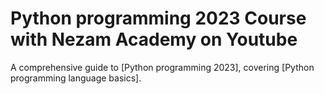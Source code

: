 # Python programming 2023 Course with Nezam Academy on Youtube

A comprehensive guide to [Python programming 2023], covering [Python programming language basics].
